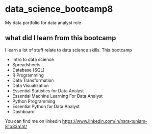 # data_science_bootcamp8
My data portfolio for data analyst role

## what did I learn from this bootcamp

I learn a lot of stuff relate to data science skills. This bootcamp

- Intro to data science
- Spreadsheets
- Database (SQL)
- R Programming
- Data Transformation
- Data Visualization
- Essential Statistics for Data Analyst
- Essential Machine Learning For Data Analyst
- Python Programming
- Essential Python for Data Analyst
- Dashboard

You can find me on linkedin https://www.linkedin.com/in/nara-tuniam-81b33a1a1/
